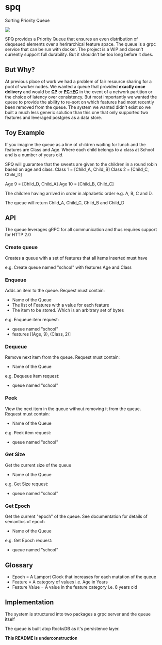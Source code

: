 # spq
Sorting Priority Queue

![](https://github.com/ptravers/spq/workflows/CI/badge.svg?branch=master)

SPQ provides a Priority Queue that ensures an even distribution of dequeued elements over a herirarchical feature space. The queue is a grpc service that can be run with docker. The project is a WIP and doesn't currently support full durability. But it shouldn't be too long before it does.

## But Why?
At previous place of work we had a problem of fair resource sharing for a pool of worker nodes. We wanted a queue that provided **exactly once delivery** and would be [**CP**](https://en.wikipedia.org/wiki/CAP_theorem) or [**PC+EC**](https://en.wikipedia.org/wiki/PACELC_theorem) in the event of a network partition or the choice of latency over consistency. But most importantly we wanted the queue to provide the ability to re-sort on which features had most recently been removed from the queue. The system we wanted didn't exist so we built a much less generic solution than this one that only supported two features and leveraged postgres as a data store.

## Toy Example
If you imagine the queue as a line of children waiting for lunch and the features are Class and Age. Where each child belongs to a class at School and is a number of years old.

SPQ will guarantee that the sweets are given to the children in a round robin based on age and class.
Class 1 = [Child_A, Child_B]
Class 2 = [Child_C, Child_D]

Age 9 = [Child_D, Child_A]
Age 10 = [Child_B, Child_C]

The children having arrived in order in alphabetic order e.g. A, B, C and D.

The queue will return Child_A, Child_C, Child_B and Child_D

## API
The queue leverages gRPC for all communication and thus requires support for HTTP 2.0

### Create queue
Creates a queue with a set of features that all items inserted must have

e.g.
Create queue named "school" with features Age and Class

### Enqueue
Adds an item to the queue. Request must contain:
- Name of the Queue
- The list of Features with a value for each feature
- The item to be stored. Which is an arbitrary set of bytes

e.g.
Enqueue item request:
- queue named "school"
- features [(Age, 9), (Class, 2)]

### Dequeue
Remove next item from the queue. Request must contain:
- Name of the Queue

e.g.
Dequeue item request:
- queue named "school"

### Peek
View the next item in the queue without removing it from the queue. Request must contain:
- Name of the Queue

e.g.
Peek item request:
- queue named "school"

### Get Size
Get the current size of the queue
- Name of the Queue

e.g.
Get Size request:
- queue named "school"

### Get Epoch
Get the current "epoch" of the queue. See documentation for details of semantics of epoch
- Name of the Queue

e.g.
Get Epoch request:
- queue named "school"

## Glossary
- Epoch = A Lamport Clock that increases for each mutation of the queue
- Feature = A category of values i.e. Age in Years
- Feature Value = A value in the feature category i.e. 8 years old

## Implementation
The system is structured into two packages a grpc server and the queue itself

The queue is built atop RocksDB as it's persistence layer.

**This README is underconstruction**
